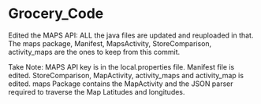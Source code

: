 # Grocery_Code

Edited the MAPS API: ALL the java files are updated and reuploaded in that. The maps package, Manifest, MapsActivity, StoreComparison, activity_maps are the ones to keep from this commit.



Take Note: MAPS API key is in the local.properties file. Manifest file is edited. StoreComparison, MapActivity, activity_maps and activity_map is edited. maps Package contains the MapActivity and the JSON parser required to traverse the Map Latitudes and longitudes.
